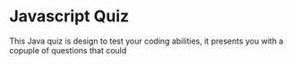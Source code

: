 # Javascript Quiz


 This Java quiz is design to test your coding abilities, it presents you with a copuple of questions that could 